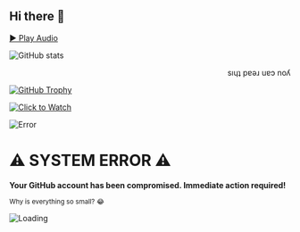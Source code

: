 ## Hi there 👋

<a href="https://veera-dheera.github.io/" target="_blank" onclick="window.open(this.href, '_blank', 'noopener,noreferrer'); return false;">▶️ Play Audio</a>

![GitHub stats](https://github-readme-stats.vercel.app/api?username=yourfriendsgithubusername&show_icons=true&count_private=true&include_all_commits=true&custom_title=🔥_TOP_1%_GITHUB_HACKER)

<p dir="rtl">sıɥʇ pɐǝɹ uɐɔ noʎ</p>


[![GitHub Trophy](https://github-profile-trophy.vercel.app/?username=yourfriendsgithubusername&title=Commit,Issue,PullRequest&theme=juicyfresh)](https://github.com/ryo-ma/github-profile-trophy)


[![Click to Watch](https://i.imgur.com/JzOq6wV.jpg)](https://www.youtube.com/watch?v=dQw4w9WgXcQ)

![Error](https://i.imgur.com/OOj6h7U.png)

# ⚠️ SYSTEM ERROR ⚠️  
**Your GitHub account has been compromised. Immediate action required!**  


<sub>Why is everything so small? 😂</sub>

![Loading](https://media.tenor.com/images/d6e8f50e556e9a30f7b5d3e60cb75862/tenor.gif)



